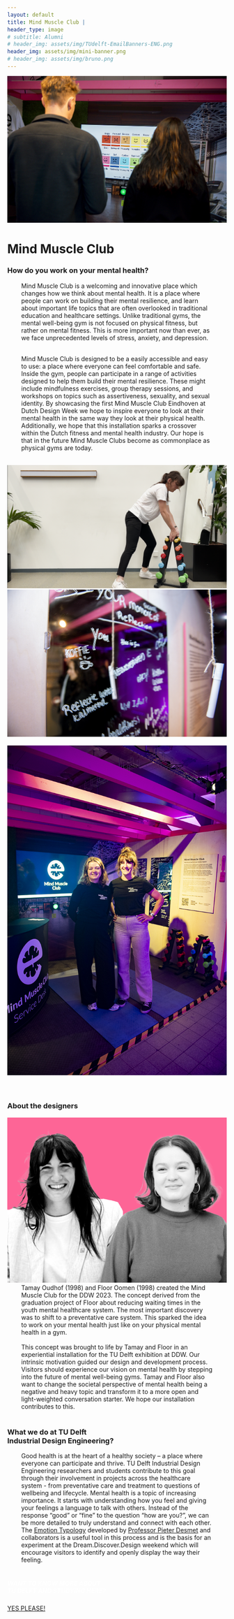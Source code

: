 ```yaml
---
layout: default
title: Mind Muscle Club |
header_type: image
# subtitle: Alumni
# header_img: assets/img/TUdelft-EmailBanners-ENG.png
header_img: assets/img/mini-banner.png
# header_img: assets/img/bruno.png
---
```


<!-- <img src="/assets/img/mini-banner.png" alt="Card image cap"> -->
<a href="/assets/img/Per project compressed/Mind Muscle - Top.jpg" target="_blank"><img src="/assets/img/Per project compressed/Mind Muscle - Top.jpg" alt="Card image cap"
class="main-image"></a>
<br> 


<!-- ## Title 1 -->
<div class="card muscle-card shadow">
<div class="card-body">
<h1 class="card-title text-center NeueMachina-project">Mind Muscle Club</h1>
<h3 class="text-center NeueMachina-h4">How do you work on your mental health?</h3>
  <div class="card-body text-center card-text" style="margin-left: 2rem;margin-right: 2rem;">
Mind Muscle Club is a welcoming and innovative place which changes how we think about mental health.
It is a place where people can work on building their mental resilience, and learn about important life
topics that are often overlooked in traditional education and healthcare settings. Unlike traditional gyms,
the mental well-being gym is not focused on physical fitness, but rather on mental fitness. This is more
important now than ever, as we face unprecedented levels of stress, anxiety, and depression.<br>
<br>

Mind Muscle Club is designed to be a easily accessible and easy to use: a place where everyone can feel
comfortable and safe. Inside the gym, people can participate in a range of activities designed to help
them build their mental resilience. These might include mindfulness exercises, group therapy sessions,
and workshops on topics such as assertiveness, sexuality, and sexual identity. By showcasing the first
Mind Muscle Club Eindhoven at Dutch Design Week we hope to inspire everyone to look at their mental
health in the same way they look at their physical health. Additionally, we hope that this installation sparks
a crossover within the Dutch fitness and mental health industry. Our hope is that in the future Mind Muscle
Clubs become as commonplace as physical gyms are today.
  </div>
</div>
</div>
<br>
<div class="container">
  <div class="row">
    <div class="col-sm">
      <a href="/assets/img/Per project compressed/Mind Muscle - 2.png" target="_blank"><img src="/assets/img/Per project compressed/Mind Muscle - 2.png" alt="Card image cap"></a>
    </div>
    <div class="col-sm">
      <a href="/assets/img/Per project compressed/Mind Muscle - 3.jpg" target="_blank"><img src="/assets/img/Per project compressed/Mind Muscle - 3.jpg" alt="Card image cap"></a>
    </div>
  </div><br>
  <div class="row">
    <div class="col-sm">
      <a href="/assets/img/Per project compressed/Mind Muscle - 1.jpg" target="_blank"><img src="/assets/img/Per project compressed/Mind Muscle - 1.jpg" alt="Card image cap"></a>
    </div>
  </div>
  <br>
</div>
<br>
<!-- ## Title 2 -->
<div class="card white-card shadow">
<div class="card-body">
<h3 class="card-title text-center NeueMachina-h3">About the designers</h3>
<img src="/assets/img/07MIndMuscleClub/MindMuscleClub-ProfileImage.jpg" alt="Card image cap">
  <div class="card-body text-center card-text" style="margin-left: 2rem;margin-right: 2rem;">
Tamay Oudhof (1998) and Floor Oomen (1998) created the Mind Muscle Club for the DDW 2023. The
concept derived from the graduation project of Floor about reducing waiting times in the youth mental
healthcare system. The most important discovery was to shift to a preventative care system. This sparked
the idea to work on your mental health just like on your physical mental health in a gym.<br><br>
This concept was brought to life by Tamay and Floor in an experiential installation for the TU Delft
exhibition at DDW. Our intrinsic motivation guided our design and development process. Visitors should
experience our vision on mental health by stepping into the future of mental well-being gyms. Tamay and
Floor also want to change the societal perspective of mental health being a negative and heavy topic and
transform it to a more open and light-weighted conversation starter. We hope our installation contributes
to this.
  </div>
</div>
</div>
<br>
<!-- ## Title 3   -->
<div class="card white-card shadow">
<div class="card-body">
<h3 class="card-title text-center NeueMachina-h3">What we do at TU Delft<br> Industrial Design Engineering?</h3>
  <div class="card-body text-center card-text" style="margin-left: 2rem;margin-right: 2rem;">
Good health is at the heart of a healthy society – a place where everyone can
participate and thrive. TU Delft Industrial Design Engineering researchers and students
contribute to this goal through their involvement in projects across the healthcare
system - from preventative care and treatment to questions of wellbeing and lifecycle.
Mental health is a topic of increasing importance. It starts with understanding how you
feel and giving your feelings a language to talk with others. Instead of the response
“good” or “fine” to the question “how are you?”, we can be more detailed to truly
understand and connect with each other. The 
<a href="https://www.tudelft.nl/2022/io/december/ide-researchers-launch-open-source-online-emotion-typology" target="_blank"><u>Emotion Typology</u></a>
 developed by 
<a href="https://www.tudelft.nl/en/ide/about-ide/people/desmet-pma/" target="_blank"><u>Professor Pieter Desmet</u></a>
 and collaborators is a useful tool in this process and is the basis for an
experiment at the Dream.Discover.Design weekend which will encourage visitors to
identify and openly display the way their feeling.
  </div>
</div>
</div>
<br>
<div class="card text-center  blue-card shadow">
  <div class="card-body">
    <h5 class="card-title NeueMachina-h4" style="color:white;">WANT TO KNOW MORE ABOUT <br>TU DELFT AND STUDYING HERE?</h5>
    <a href="https://www.tudelft.nl/en/education/practical-matters/studying-at-tu-delft" class="btn btn-primary NeueMachina">YES PLEASE!</a>
  </div>
</div>